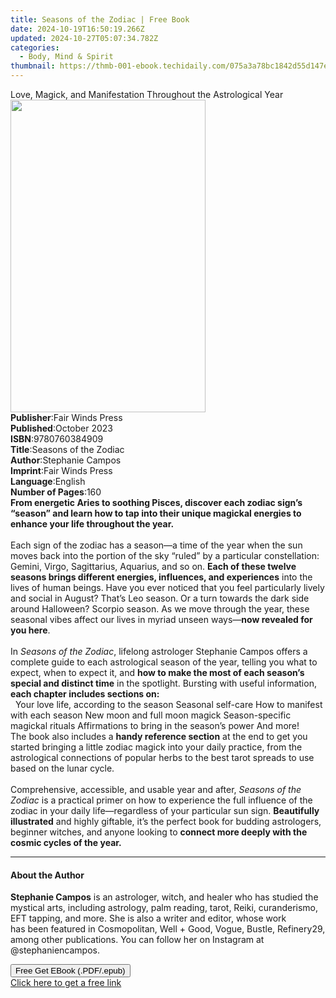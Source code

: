 ```yaml
---
title: Seasons of the Zodiac | Free Book
date: 2024-10-19T16:50:19.266Z
updated: 2024-10-27T05:07:34.782Z
categories:
  - Body, Mind & Spirit
thumbnail: https://thmb-001-ebook.techidaily.com/075a3a78bc1842d55d147ee1cb20e344eb22f97441c65173a4d695ab4a3bc5ad.jpg
---
```

<main id="book-container">
  <div class="flex flex-col">
    <div class="book-brief flex-1 py-6 px-4 sm:p-6 md:py-10 md:px-8">
      <!-- brief-->
      <div class="book-brief-main">
        Love, Magick, and Manifestation Throughout the Astrological Year
      </div>
    </div>
    <div
      class="book-meta-info flex-1 grid gap-4 col-start-1 col-end-3 row-start-1 sm:mb-6 sm:grid-cols-4 lg:gap-6 lg:col-start-2 lg:row-end-6 lg:row-span-6 lg:mb-0"
    >
      <div
        class="book-meta-info-left place-content-center mt-4 p-4 text-sm leading-6 col-start-2 col-span-2 dark:text-slate-400"
      >
        <img
          class="w-full h-500 object-cover rounded-lg sm:h-255 sm:col-span-2 lg:col-span-full"
          src="https://img-001-ebook.techidaily.com/706f1c9bab97c3ff14954fc7b9118c308560ebdeb977942b1568dddb99099beb.jpg"
          alt=""
          width="312"
          height="500"
        />
      </div>
      <div
        class="book-meta-info-right mt-2 col-start-1 row-start-2 col-span-3 self-center"
      >
        <!-- meta data  -->
        <div class="flex flex-col px-4 md:px-8">
          <div class="flex-1">
            <strong>Publisher</strong>:<span class="px-2"
              >Fair Winds Press</span
            >
          </div>
          <div class="flex-1">
            <strong>Published</strong>:<span class="px-2">October 2023</span>
          </div>
          <div class="flex-1">
            <strong>ISBN</strong>:<span class="px-2">9780760384909</span>
          </div>
          <div class="flex-1">
            <strong>Title</strong>:<span class="px-2"
              >Seasons of the Zodiac</span
            >
          </div>
          <div class="flex-1">
            <strong>Author</strong>:<span class="px-2">Stephanie Campos</span>
          </div>
          <div class="flex-1">
            <strong>Imprint</strong>:<span class="px-2">Fair Winds Press</span>
          </div>
          <div class="flex-1">
            <strong>Language</strong>:<span class="px-2">English</span>
          </div>
          <div class="flex-1">
            <strong>Number of Pages</strong>:<span class="px-2">160</span>
          </div>
        </div>
      </div>
    </div>
    <div class="book-description flex-1 py-6 px-4 sm:p-6 md:py-10 md:px-8">
      <div class="book-description-main">
        <div accordion-content="" id="description">
          <b
            >From energetic Aries to soothing Pisces, discover each zodiac
            sign’s “season” and learn how to tap into their unique magickal
            energies to enhance your life throughout the year.</b
          ><br />
          &nbsp;<br />
          Each sign of the zodiac has a season—a time of the year when the sun
          moves back into the portion of the sky “ruled” by a particular
          constellation: Gemini, Virgo, Sagittarius, Aquarius, and so on.
          <b
            >Each of these twelve seasons brings different energies, influences,
            and experiences</b
          >
          into the lives of human beings. Have you ever noticed that you feel
          particularly lively and social in August? That’s Leo season. Or a turn
          towards the dark side around Halloween? Scorpio season. As we move
          through the year, these seasonal vibes affect our lives in myriad
          unseen ways—<b>now revealed for you here</b>.<br />
          &nbsp;<br />
          In <i>Seasons of the Zodiac</i>, lifelong astrologer Stephanie Campos
          offers a complete guide to each astrological season of the year,
          telling you what to expect, when to expect it, and
          <b>how to make the most of each season’s special and distinct time</b>
          in the spotlight. Bursting with useful information,
          <b>each chapter includes sections on:</b><br />
          &nbsp; Your love life, according to the season Seasonal self-care How
          to manifest with each season New moon and full moon magick
          Season-specific magickal rituals Affirmations to bring in the season’s
          power And more! &nbsp;<br />
          The book also includes a <b>handy reference section</b> at the end to
          get you started bringing a little zodiac magick into your daily
          practice, from the astrological connections of popular herbs to the
          best tarot spreads to use based on the lunar cycle.<br />
          &nbsp;<br />
          Comprehensive, accessible, and usable year and after,
          <i>Seasons of the Zodiac</i> is a practical primer on how to
          experience the full influence of the zodiac in your daily
          life—regardless of your particular sun sign.
          <b>Beautifully illustrated</b> and highly giftable, it’s the perfect
          book for budding astrologers, beginner witches, and anyone looking to
          <b>connect more deeply with the cosmic cycles of the year.</b>
        </div>
        <div class="accordion-fader"></div>
      </div>
    </div>
    <div class="book-excerpts flex-1 py-6 px-4 sm:p-6 md:py-10 md:px-8">
      <!-- excerpts-->
      <div class="book-excerpts-main">
        <hr />
        <h4 class="placeholder placeholder-heading">
          <span>About the Author</span>
        </h4>
        <p></p>
        <p>
          <b>Stephanie Campos</b> is an astrologer, witch, and healer who has
          studied the mystical arts, including astrology, palm reading, tarot,
          Reiki, curanderismo, EFT tapping, and more.&nbsp;She is also a writer
          and editor, whose work has&nbsp;been featured in Cosmopolitan, Well +
          Good, Vogue, Bustle, Refinery29, among other publications. You can
          follow her on Instagram at @stephaniencampos.
        </p>
        <p></p>
      </div>
    </div>
    <div
      class="book-about-author flex-1 py-6 px-4 sm:p-6 md:py-10 md:px-8"
    ></div>
    <div class="book-free-get flex-1 py-6 px-4 sm:p-6 md:py-10 md:px-8">
      <button
        id="btn-free-get"
        class="bg-blue-500 hover:bg-blue-700 text-white font-bold py-2 px-4 rounded"
      >
        Free Get EBook (.PDF/.epub)
      </button>
      <div id="countdown-display" class="px-2 text-lg mt-2"></div>
      <a
        id="free-link"
        class="hidden bg-blue-500 hover:bg-blue-700 text-white font-bold py-2 px-4 rounded"
        href="https://www.ebooks.com/en-us/book/210756713/seasons-of-the-zodiac/stephanie-campos/"
        target="_blank"
        >Click here to get a free link</a
      >
    </div>
    <script>
      let countdownTime = 0;
      let countdownInterval = null;
      document
        .getElementById('btn-free-get')
        .addEventListener('click', startCountdown);
      function startCountdown() {
        countdownTime = new Date().getTime() + 60000 * 3;
        countdownInterval = setInterval(updateCountdown, 1000);
        document.getElementById('btn-free-get').disabled = true;
        document
          .getElementById('btn-free-get')
          .classList.add('bg-gray-500', 'cursor-not-allowed');
      }
      function updateCountdown() {
        let currentTime = new Date().getTime();
        let timeLeft = countdownTime - currentTime;
        let secondsLeft = Math.floor(timeLeft / 1000);
        document.getElementById('countdown-display').innerHTML =
          `Remaining time: ${secondsLeft} seconds.`;
        if (secondsLeft <= 0) {
          clearInterval(countdownInterval);
          document.getElementById('btn-free-get').classList.add('hidden');
          document.getElementById('free-link').classList.remove('hidden');
          document.getElementById('countdown-display').innerHTML = '';
        }
      }
    </script>
  </div>
</main>

<ins class="adsbygoogle"
      style="display:block"
      data-ad-client="ca-pub-7571918770474297"
      data-ad-slot="8358498916"
      data-ad-format="auto"
      data-full-width-responsive="true"></ins>
    
